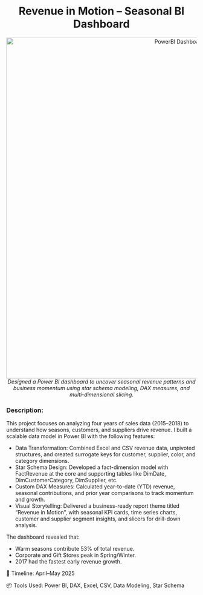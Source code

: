 <h1 align="center">Revenue in Motion – Seasonal BI Dashboard</h1>
<p align="center">
  <a href="https://github.com/PoojaKabadi/Seasonal-PowerBI-Dashboard/tree/main">
    <img src="https://github.com/user-attachments/assets/8121dc62-ab28-4287-826c-236028ddd1dc" alt="PowerBI Dashboard" width="900px" />
  </a>
  <br><i>
Designed a Power BI dashboard to uncover seasonal revenue patterns and business momentum using star schema modeling, DAX measures, and multi-dimensional slicing.</i><br>
</p>

### Description:
This project focuses on analyzing four years of sales data (2015–2018) to understand how seasons, customers, and suppliers drive revenue. I built a scalable data model in Power BI with the following features:
- Data Transformation: Combined Excel and CSV revenue data, unpivoted structures, and created surrogate keys for customer, supplier, color, and category dimensions.
- Star Schema Design: Developed a fact-dimension model with FactRevenue at the core and supporting tables like DimDate, DimCustomerCategory, DimSupplier, etc.
- Custom DAX Measures: Calculated year-to-date (YTD) revenue, seasonal contributions, and prior year comparisons to track momentum and growth.
- Visual Storytelling: Delivered a business-ready report theme titled “Revenue in Motion”, with seasonal KPI cards, time series charts, customer and supplier segment insights, and slicers for drill-down analysis.

The dashboard revealed that:
- Warm seasons contribute 53% of total revenue.
- Corporate and Gift Stores peak in Spring/Winter.
- 2017 had the fastest early revenue growth.

📅 Timeline: April–May 2025

📦 Tools Used: Power BI, DAX, Excel, CSV, Data Modeling, Star Schema
